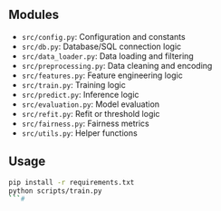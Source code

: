 ## Modules

- `src/config.py`: Configuration and constants
- `src/db.py`: Database/SQL connection logic
- `src/data_loader.py`: Data loading and filtering
- `src/preprocessing.py`: Data cleaning and encoding
- `src/features.py`: Feature engineering logic
- `src/train.py`: Training logic
- `src/predict.py`: Inference logic
- `src/evaluation.py`: Model evaluation
- `src/refit.py`: Refit or threshold logic
- `src/fairness.py`: Fairness metrics
- `src/utils.py`: Helper functions

## Usage

```bash
pip install -r requirements.txt
python scripts/train.py
```#  
 
